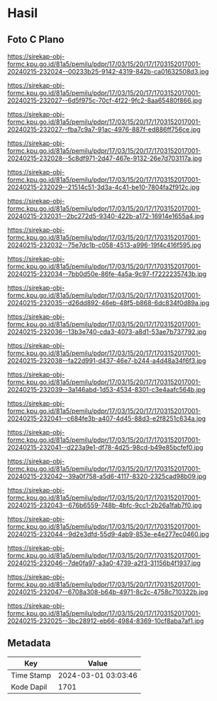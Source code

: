 # Hasil

## Foto C Plano

https://sirekap-obj-formc.kpu.go.id/81a5/pemilu/pdpr/17/03/15/20/17/1703152017001-20240215-232024--00233b25-9142-4319-842b-ca01632508d3.jpg

https://sirekap-obj-formc.kpu.go.id/81a5/pemilu/pdpr/17/03/15/20/17/1703152017001-20240215-232027--6d5f975c-70cf-4f22-9fc2-8aa65480f866.jpg

https://sirekap-obj-formc.kpu.go.id/81a5/pemilu/pdpr/17/03/15/20/17/1703152017001-20240215-232027--fba7c9a7-91ac-4976-887f-ed886ff756ce.jpg

https://sirekap-obj-formc.kpu.go.id/81a5/pemilu/pdpr/17/03/15/20/17/1703152017001-20240215-232028--5c8df971-2d47-467e-9132-26e7d703117a.jpg

https://sirekap-obj-formc.kpu.go.id/81a5/pemilu/pdpr/17/03/15/20/17/1703152017001-20240215-232029--21514c51-3d3a-4c41-be10-7804fa2f912c.jpg

https://sirekap-obj-formc.kpu.go.id/81a5/pemilu/pdpr/17/03/15/20/17/1703152017001-20240215-232031--2bc272d5-9340-422b-a172-16914e1655a4.jpg

https://sirekap-obj-formc.kpu.go.id/81a5/pemilu/pdpr/17/03/15/20/17/1703152017001-20240215-232032--75e7dc1b-c058-4513-a996-19f4c416f595.jpg

https://sirekap-obj-formc.kpu.go.id/81a5/pemilu/pdpr/17/03/15/20/17/1703152017001-20240215-232034--7bb0d50e-86fe-4a5a-9c97-f7222235743b.jpg

https://sirekap-obj-formc.kpu.go.id/81a5/pemilu/pdpr/17/03/15/20/17/1703152017001-20240215-232035--d26dd892-46eb-48f5-b868-6dc834f0d89a.jpg

https://sirekap-obj-formc.kpu.go.id/81a5/pemilu/pdpr/17/03/15/20/17/1703152017001-20240215-232036--13b3e740-cda3-4073-a8d1-53ae7b737792.jpg

https://sirekap-obj-formc.kpu.go.id/81a5/pemilu/pdpr/17/03/15/20/17/1703152017001-20240215-232038--fa22d991-d437-46e7-b244-a4d48a34f6f3.jpg

https://sirekap-obj-formc.kpu.go.id/81a5/pemilu/pdpr/17/03/15/20/17/1703152017001-20240215-232039--3a146abd-1d53-4534-8301-c3e4aafc564b.jpg

https://sirekap-obj-formc.kpu.go.id/81a5/pemilu/pdpr/17/03/15/20/17/1703152017001-20240215-232041--c684fe3b-a407-4d45-88d3-e2f8251c634a.jpg

https://sirekap-obj-formc.kpu.go.id/81a5/pemilu/pdpr/17/03/15/20/17/1703152017001-20240215-232041--d223a9e1-df78-4d25-98cd-b49e85bcfef0.jpg

https://sirekap-obj-formc.kpu.go.id/81a5/pemilu/pdpr/17/03/15/20/17/1703152017001-20240215-232042--39a0f758-a5d6-4117-8320-2325cad98b09.jpg

https://sirekap-obj-formc.kpu.go.id/81a5/pemilu/pdpr/17/03/15/20/17/1703152017001-20240215-232043--676b6559-748b-4bfc-9cc1-2b26a1fab7f0.jpg

https://sirekap-obj-formc.kpu.go.id/81a5/pemilu/pdpr/17/03/15/20/17/1703152017001-20240215-232044--9d2e3dfd-55d9-4ab9-853e-e4e277ec0460.jpg

https://sirekap-obj-formc.kpu.go.id/81a5/pemilu/pdpr/17/03/15/20/17/1703152017001-20240215-232046--7de0fa97-a3a0-4739-a2f3-31156b4f1937.jpg

https://sirekap-obj-formc.kpu.go.id/81a5/pemilu/pdpr/17/03/15/20/17/1703152017001-20240215-232047--6708a308-b64b-4971-8c2c-4758c710322b.jpg

https://sirekap-obj-formc.kpu.go.id/81a5/pemilu/pdpr/17/03/15/20/17/1703152017001-20240215-232025--3bc28912-eb66-4984-8369-10cf8aba7af1.jpg


## Metadata

| Key        | Value               |
| ---------- | ------------------- |
| Time Stamp | 2024-03-01 03:03:46 |
| Kode Dapil | 1701                |



